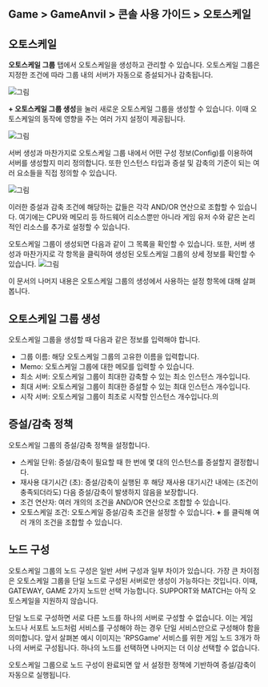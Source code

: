 ## Game > GameAnvil > 콘솔 사용 가이드 > 오토스케일

## 오토스케일

**오토스케일 그룹** 탭에서 오토스케일을 생성하고 관리할 수 있습니다. 오토스케일 그룹은 지정한 조건에 따라 그룹 내의 서버가 자동으로 증설되거나 감축됩니다.

![그림](https://static.toastoven.net/prod_gameanvil/images/console/autoscale/emtpy_autoscale_list.png)

**+ 오토스케일 그룹 생성**을 눌러 새로운 오토스케일 그룹을 생성할 수 있습니다. 이때 오토스케일의 동작에 영향을 주는 여러 가지 설정이 제공됩니다.

![그림](https://static.toastoven.net/prod_gameanvil/images/console/autoscale/register_autoscale.png)

서버 생성과 마찬가지로 오토스케일 그룹 내에서 어떤 구성 정보(Config)를 이용하여 서버를 생성할지 미리 정의합니다. 또한 인스턴스 타입과 증설 및 감축의 기준이 되는 여러 요소들을 직접 정의할 수 있습니다.

![그림](https://static.toastoven.net/prod_gameanvil/images/console/autoscale/register_autoscale2.png)

이러한 증설과 감축 조건에 해당하는 값들은 각각 AND/OR 연산으로 조합할 수 있습니다. 여기에는 CPU와 메모리 등 하드웨어 리소스뿐만 아니라 게임 유저 수와 같은 논리적인 리소스를 추가로 설정할 수 있습니다.

오토스케일 그룹이 생성되면 다음과 같이 그 목록을 확인할 수 있습니다. 또한, 서버 생성과 마찬가지로 각 항목을 클릭하여 생성된 오토스케일 그룹의 상세 정보를 확인할 수 있습니다.
![그림](https://static.toastoven.net/prod_gameanvil/images/console/autoscale/scalegroup_list.png)

이 문서의 나머지 내용은 오토스케일 그룹의 생성에서 사용하는 설정 항목에 대해 살펴봅니다.

## 오토스케일 그룹 생성

오토스케일 그룹을 생성할 때 다음과 같은 정보를 입력해야 합니다.

* 그룹 이름: 해당 오토스케일 그룹의 고유한 이름을 입력합니다.
* Memo: 오토스케일 그룹에 대한 메모를 입력할 수 있습니다.
* 최소 서버: 오토스케일 그룹이 최대한 감축할 수 있는 최소 인스턴스 개수입니다.
* 최대 서버: 오토스케일 그룹이 최대한 증설할 수 있는 최대 인스턴스 개수입니다.
* 시작 서버: 오토스케일 그룹이 최초로 시작할 인스턴스 개수입니다.의

## 증설/감축 정책

오토스케일 그룹의 증설/감축 정책을 설정합니다.

* 스케일 단위: 증설/감축이 필요할 때 한 번에 몇 대의 인스턴스를 증설할지 결정합니다.
* 재사용 대기시간 (초): 증설/감축이 실행된 후 해당 재사용 대기시간 내에는 (조건이 충족되더라도) 다음 증설/감축이 발생하지 않음을 보장합니다.
* 조건 연산자: 여러 개의의 조건을 AND/OR 연산으로 조합할 수 있습니다.
* 오토스케일 조건: 오토스케일 증설/감축 조건을 설정할 수 있습니다. **+** 를 클릭해 여러 개의 조건을 조합할 수 있습니다.

## 노드 구성

오토스케일 그룹의 노드 구성은 일반 서버 구성과 일부 차이가 있습니다. 가장 큰 차이점은 오토스케일 그룹을 단일 노드로 구성된 서버로만 생성이 가능하다는 것입니다. 이때, GATEWAY, GAME 2가지 노드만 선택 가능합니다. SUPPORT와 MATCH는 아직 오토스케일을 지원하지 않습니다.

단일 노드로 구성하면 서로 다른 노드를 하나의 서버로 구성할 수 없습니다. 이는 게임 노드나 서포트 노드처럼 서비스를 구성해야 하는 경우 단일 서비스만으로 구성해야 함을 의미합니다. 앞서 살펴본 예시 이미지는 'RPSGame' 서비스를 위한 게임 노드 3개가 하나의 서버로 구성됩니다. 하나의 노드를 선택하면 나머지는 더 이상 선택할 수 없습니다.

오토스케일 그룹으로 노드 구성이 완료되면 앞 서 설정한 정책에 기반하여 증설/감축이 자동으로 실행됩니다.